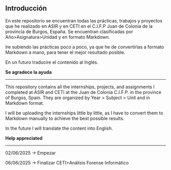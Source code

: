 ## Introducción

En este repositorio se encuentran todas las prácticas, trabajos y proyectos que he realizado en ASIR y en CETI en el C.I.F.P Juan de Colonia de la provincia de Burgos, España.
Se encuentran clasificadas por Año>Asignatura>Unidad y en formato Markdown.

Ire subiendo las prácticas poco a poco, ya que he de convertirlas a formato Markdown a mano, para tener el mejor resultado posible.

En un futuro traducire el contenido al Inglés.

**Se agradece la ayuda**

---

This repository contains all the internships, projects, and assignments I completed at ASIR and CETI at the Juan de Colonia C.I.F.P. in the province of Burgos, Spain.
They are organized by Year > Subject > Unit and in Markdown format.

I will be uploading the internships little by little, as I have to convert them to Markdown manually to achieve the best possible results.

In the future I will translate the content into English.

**Help appreciated**

---

02/06/2025 -> Empezar

06/06/2025 -> Finalizar CETI>Análisis Forense Informático
